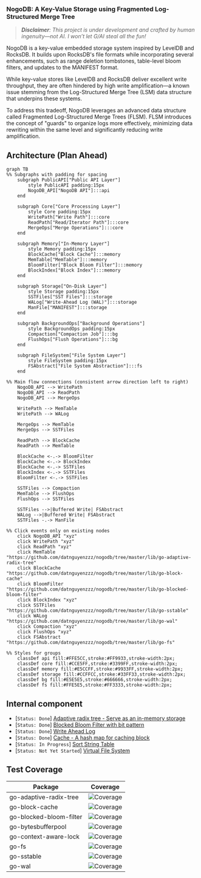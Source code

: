 ### NogoDB: A Key-Value Storage using Fragmented Log-Structured Merge Tree

>_**Disclaimer**: This project is under development and crafted by human ingenuity—not AI. I won’t let G/AI steal all the fun!_

NogoDB is a key-value embedded storage system inspired by LevelDB and RocksDB. It builds upon RocksDB's file formats while 
incorporating several enhancements, such as range deletion tombstones, table-level bloom filters, and updates to the MANIFEST format.

While key-value stores like LevelDB and RocksDB deliver excellent write throughput, they are often hindered by 
high write amplification—a known issue stemming from the Log-Structured Merge Tree (LSM) data structure that underpins 
these systems. 

To address this tradeoff, NogoDB leverages an advanced data structure called 
Fragmented Log-Structured Merge Trees (FLSM). FLSM introduces the concept of "guards" to organize logs more effectively, 
minimizing data rewriting within the same level and significantly reducing write amplification.

## Architecture (Plan Ahead)
```mermaid
graph TB
%% Subgraphs with padding for spacing
    subgraph PublicAPI["Public API Layer"]
        style PublicAPI padding:15px
        NogoDB_API["NogoDB API"]:::api
    end

    subgraph Core["Core Processing Layer"]
        style Core padding:15px
        WritePath["Write Path"]:::core
        ReadPath["Read/Iterator Path"]:::core
        MergeOps["Merge Operations"]:::core
    end

    subgraph Memory["In-Memory Layer"]
        style Memory padding:15px
        BlockCache["Block Cache"]:::memory
        MemTable["MemTable"]:::memory
        BloomFilter["Block Bloom Filter"]:::memory
        BlockIndex["Block Index"]:::memory
    end

    subgraph Storage["On-Disk Layer"]
        style Storage padding:15px
        SSTFiles["SST Files"]:::storage
        WALog["Write-Ahead Log (WAL)"]:::storage
        ManFile["MANIFEST"]:::storage
    end

    subgraph BackgroundOps["Background Operations"]
        style BackgroundOps padding:15px
        Compaction["Compaction Job"]:::bg
        FlushOps["Flush Operations"]:::bg
    end

    subgraph FileSystem["File System Layer"]
        style FileSystem padding:15px
        FSAbstract["File System Abstraction"]:::fs
    end

%% Main flow connections (consistent arrow direction left to right)
    NogoDB_API --> WritePath
    NogoDB_API --> ReadPath
    NogoDB_API --> MergeOps

    WritePath --> MemTable
    WritePath --> WALog

    MergeOps --> MemTable
    MergeOps --> SSTFiles

    ReadPath --> BlockCache
    ReadPath --> MemTable

    BlockCache <-.-> BloomFilter
    BlockCache <-.-> BlockIndex
    BlockCache <-.-> SSTFiles
    BlockIndex <-.-> SSTFiles
    BloomFilter <-.-> SSTFiles

    SSTFiles --> Compaction
    MemTable --> FlushOps
    FlushOps --> SSTFiles

    SSTFiles -->|Buffered Write| FSAbstract
    WALog -->|Buffered Write| FSAbstract
    SSTFiles -.-> ManFile

%% Click events only on existing nodes
    click NogoDB_API "xyz"
    click WritePath "xyz"
    click ReadPath "xyz"
    click MemTable "https://github.com/datnguyenzzz/nogodb/tree/master/lib/go-adaptive-radix-tree"
    click BlockCache "https://github.com/datnguyenzzz/nogodb/tree/master/lib/go-block-cache"
    click BloomFilter "https://github.com/datnguyenzzz/nogodb/tree/master/lib/go-blocked-bloom-filter"
    click BlockIndex "xyz"
    click SSTFiles "https://github.com/datnguyenzzz/nogodb/tree/master/lib/go-sstable"
    click WALog "https://github.com/datnguyenzzz/nogodb/tree/master/lib/go-wal"
    click Compaction "xyz"
    click FlushOps "xyz"
    click FSAbstract "https://github.com/datnguyenzzz/nogodb/tree/master/lib/go-fs"

%% Styles for groups
    classDef api fill:#FFE5CC,stroke:#FF9933,stroke-width:2px;
    classDef core fill:#CCE5FF,stroke:#3399FF,stroke-width:2px;
    classDef memory fill:#E5CCFF,stroke:#9933FF,stroke-width:2px;
    classDef storage fill:#CCFFCC,stroke:#33FF33,stroke-width:2px;
    classDef bg fill:#E5E5E5,stroke:#666666,stroke-width:2px;
    classDef fs fill:#FFE5E5,stroke:#FF3333,stroke-width:2px;
```

## Internal component
- [`Status: Done`] [Adaptive radix tree - Serve as an in-memory storage](lib/go-adaptive-radix-tree/README.md)
- [`Status: Done`] [Blocked Bloom Filter with bit pattern](lib/go-blocked-bloom-filter/README.md)
- [`Status: Done`] [Write Ahead Log](lib/go-wal/README.md)
- [`Status: Done`] [Cache - A hash map for caching block](lib/go-block-cache/README.md)
- [`Status: In Progress`] [Sort String Table](lib/go-sstable/README.md)
- [`Status: Not Yet Started`] [Virtual File System](lib/go-fs)









## Test Coverage

| Package | Coverage |
|---------|----------|
| go-adaptive-radix-tree | ![Coverage](https://img.shields.io/badge/coverage-53-yellow) |
| go-block-cache | ![Coverage](https://img.shields.io/badge/coverage-83-green) |
| go-blocked-bloom-filter | ![Coverage](https://img.shields.io/badge/coverage-90-green) |
| go-bytesbufferpool | ![Coverage](https://img.shields.io/badge/coverage-90-green) |
| go-context-aware-lock | ![Coverage](https://img.shields.io/badge/coverage-0-red) |
| go-fs | ![Coverage](https://img.shields.io/badge/coverage-0-red) |
| go-sstable | ![Coverage](https://img.shields.io/badge/coverage-38-red) |
| go-wal | ![Coverage](https://img.shields.io/badge/coverage-16-red) |
